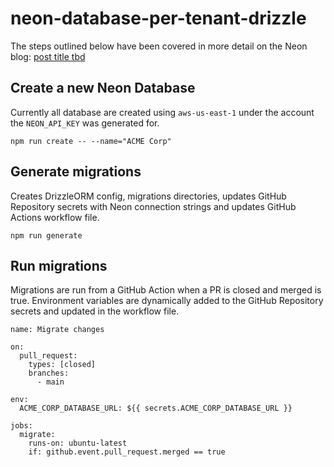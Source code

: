 # neon-database-per-tenant-drizzle

The steps outlined below have been covered in more detail on the Neon blog: [post title tbd](https://neon.tech/blog)

## Create a new Neon Database

Currently all database are created using `aws-us-east-1` under the account the `NEON_API_KEY` was generated for.

```
npm run create -- --name="ACME Corp"
```

## Generate migrations

Creates DrizzleORM config, migrations directories, updates GitHub Repository secrets with Neon connection strings and updates GitHub Actions workflow file.

```
npm run generate
```

## Run migrations

Migrations are run from a GitHub Action when a PR is closed and merged is true. Environment variables are dynamically added to the GitHub Repository secrets and updated in the workflow file.

```
name: Migrate changes

on:
  pull_request:
    types: [closed]
    branches:
      - main

env:
  ACME_CORP_DATABASE_URL: ${{ secrets.ACME_CORP_DATABASE_URL }}

jobs:
  migrate:
    runs-on: ubuntu-latest
    if: github.event.pull_request.merged == true
```
